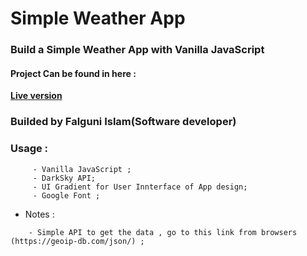 # Simple Weather App
### Build a Simple Weather App with Vanilla JavaScript

#### Project Can be found in here :
 **[Live version](https://rawcdn.githack.com/codershona/simple-weather-app/e218b9053f096a93ed6e4229f0126345171e388b/index.html)**

### Builded by Falguni Islam(Software developer)

### Usage :
```
     - Vanilla JavaScript ;
     - DarkSky API;
     - UI Gradient for User Innterface of App design;
     - Google Font ;
```

* Notes :
```
    - Simple API to get the data , go to this link from browsers (https://geoip-db.com/json/) ;
```
